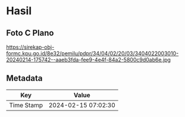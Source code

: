 # Hasil

## Foto C Plano

https://sirekap-obj-formc.kpu.go.id/8e32/pemilu/pdpr/34/04/02/20/03/3404022003010-20240214-175742--aaeb3fda-fee9-4e4f-84a2-5800c9d0ab6e.jpg


## Metadata

| Key        | Value               |
| ---------- | ------------------- |
| Time Stamp | 2024-02-15 07:02:30 |




